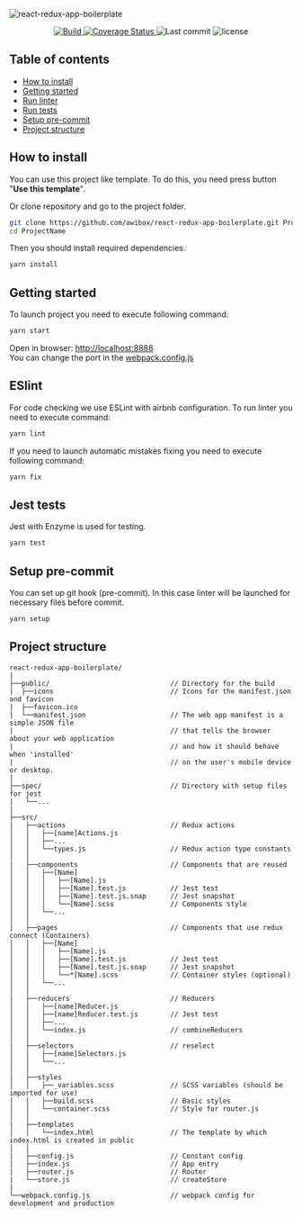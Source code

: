 ![react-redux-app-boilerplate](https://repository-images.githubusercontent.com/208453250/42fbbe80-decc-11e9-895e-987e17e554d8)

<p align="center">
    <a href="https://travis-ci.org/awibox/react-redux-app-boilerplate">
        <img src='https://travis-ci.org/awibox/react-redux-app-boilerplate.svg?branch=master' alt='Build' />
    </a>
    <a href='https://coveralls.io/github/awibox/react-redux-app-boilerplate?branch=master'>
        <img src='https://coveralls.io/repos/github/awibox/react-redux-app-boilerplate/badge.svg?branch=master' alt='Coverage Status' />
    </a>
    <img src="https://img.shields.io/github/last-commit/awibox/react-redux-app-boilerplate" alt="Last commit">
    <img src="https://img.shields.io/github/license/awibox/react-redux-app-boilerplate" alt="license">
</p>

## Table of contents
* [How to install](#howtoinstall)
* [Getting started](#gettingstarted)
* [Run linter](#runlinter)
* [Run tests](#runtests)
* [Setup pre-commit](#precommit)
* [Project structure](#structure)

<a name="howtoinstall"></a>
## How to install
You can use this project like template. 
To do this, you need press button "**Use this template**".

Or clone repository and go to the project folder.
```bash
git clone https://github.com/awibox/react-redux-app-boilerplate.git ProjectName
cd ProjectName
```
Then you should install required dependencies.
```bash
yarn install
```

<a name="gettingstarted"></a>
## Getting started
To launch project you need to execute following command:
```bash
yarn start
```
Open in browser: [http://localhost:8888](http://localhost:8888) <br/>
You can change the port in the [webpack.config.js](webpack.config.js#L141)

<a name="runlinter"></a>
## ESlint
For code checking we use ESLint with airbnb configuration.
To run linter you need to execute command:

```bash
yarn lint
```

If you need to launch automatic mistakes fixing you need to execute following command:

```bash
yarn fix
```

<a name="runtests"></a>
## Jest tests
Jest with Enzyme is used for testing.

```bash
yarn test
```
<a name="precommit"></a>
## Setup pre-commit
You can set up git hook (pre-commit). In this case linter will be launched for necessary files before commit.

```bash
yarn setup
```
<a name="structure"></a>
## Project structure
```
react-redux-app-boilerplate/
|
├──public/                              // Directory for the build
|  ├──icons                             // Icons for the manifest.json and favicon
|  ├──favicon.ico
|  └──manifest.json                     // The web app manifest is a simple JSON file
|                                       // that tells the browser about your web application 
|                                       // and how it should behave when 'installed' 
|                                       // on the user's mobile device or desktop.
|
├──spec/                                // Directory with setup files for jest
|   └──...                       
|                      
├──src/                                   
|   ├──actions                          // Redux actions
│   │   ├──[name]Actions.js   
│   │   ├──...                   
│   │   └──types.js                     // Redux action type constants     
│   │
|   ├──components                       // Components that are reused                
│   │   ├──[Name] 
│   │   │   ├──[Name].js
│   │   │   ├──[Name].test.js           // Jest test
│   │   │   ├──[Name].test.js.snap      // Jest snapshot            
│   │   │   └──[Name].scss              // Components style         
│   │   └──...   
│   │  
|   ├──pages                            // Components that use redux connect (Containers)
│   │   ├──[Name] 
│   │   │   ├──[Name].js
│   │   │   ├──[Name].test.js           // Jest test
│   │   │   ├──[Name].test.js.snap      // Jest snapshot           
│   │   │   └──*[Name].scss             // Container styles (optional)        
│   │   └──...                                         
│   │
|   ├──reducers                         // Reducers
│   │   ├──[name]Reducer.js  
│   │   ├──[name]Reducer.test.js        // Jest test
│   │   ├──...  
│   │   └──index.js                     // combineReducers        
│   │
|   ├──selectors                        // reselect    
│   │   ├──[name]Selectors.js   
│   │   └──...
│   │
|   ├──styles                           
│   │   ├──_variables.scss              // SCSS variables (should be imported for use)
│   │   ├──build.scss                   // Basic styles
│   │   └──container.scss               // Style for router.js
│   │
|   ├──templates
│   │   └──index.html                   // The template by which index.html is created in public
│   │   
|   ├──config.js                        // Constant config 
|   ├──index.js                         // App entry
|   ├──router.js                        // Router
|   └──store.js                         // createStore 
|                                     
└──webpack.config.js                    // webpack config for development and production
```
